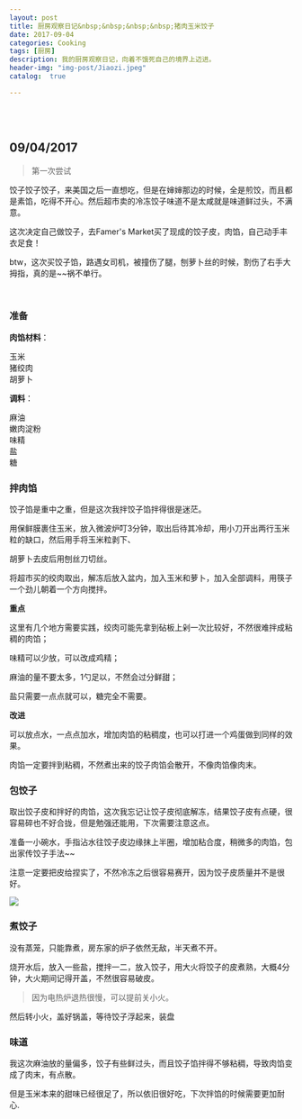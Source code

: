 ```yaml
---
layout: post
title: 厨房观察日记&nbsp;&nbsp;&nbsp;&nbsp;猪肉玉米饺子
date: 2017-09-04
categories: Cooking
tags: [厨房]
description: 我的厨房观察日记，向着不饿死自己的境界上迈进。
header-img: "img-post/Jiaozi.jpeg"
catalog:  true

---
```


 <br />
 <br />
    
    
## 09/04/2017 
>第一次尝试

饺子饺子饺子，来美国之后一直想吃，但是在婶婶那边的时候，全是煎饺，而且都是素馅，吃得不开心。然后超市卖的冷冻饺子味道不是太咸就是味道鲜过头，不满意。

这次决定自己做饺子，去Famer's Market买了现成的饺子皮，肉馅，自己动手丰衣足食！

btw，这次买饺子馅，路遇女司机，被撞伤了腿，刨萝卜丝的时候，割伤了右手大拇指，真的是~~祸不单行。

<br />

### 准备

**肉馅材料**： 

玉米<br />
猪绞肉<br />
胡萝卜<br />

**调料**：

麻油<br />
嫩肉淀粉<br />
味精<br />
盐<br />
糖<br />

### 拌肉馅

饺子馅是重中之重，但是这次我拌饺子馅拌得很是迷茫。

用保鲜膜裹住玉米，放入微波炉叮3分钟，取出后待其冷却，用小刀开出两行玉米粒的缺口，然后用手将玉米粒剥下、

胡萝卜去皮后用刨丝刀切丝。

将超市买的绞肉取出，解冻后放入盆内，加入玉米和萝卜，加入全部调料，用筷子一个劲儿朝着一个方向搅拌。

**重点**

这里有几个地方需要实践，绞肉可能先拿到砧板上剁一次比较好，不然很难拌成粘稠的肉馅；

味精可以少放，可以改成鸡精；

麻油的量不要太多，1勺足以，不然会过分鲜甜；

盐只需要一点点就可以，糖完全不需要。

**改进**

可以放点水，一点点加水，增加肉馅的粘稠度，也可以打进一个鸡蛋做到同样的效果。

肉馅一定要拌到粘稠，不然煮出来的饺子肉馅会散开，不像肉馅像肉末。

### 包饺子

取出饺子皮和拌好的肉馅，这次我忘记让饺子皮彻底解冻，结果饺子皮有点硬，很容易碎也不好合拢，但是勉强还能用，下次需要注意这点。

准备一小碗水，手指沾水往饺子皮边缘抹上半圈，增加粘合度，稍微多的肉馅，包出家传饺子手法~~

注意一定要把皮给捏实了，不然冷冻之后很容易赛开，因为饺子皮质量并不是很好。

![](http://7xlzhh.com1.z0.glb.clouddn.com/Jiaozi.jpg)

### 煮饺子

没有蒸笼，只能靠煮，房东家的炉子依然无敌，半天煮不开。

烧开水后，放入一些盐，搅拌一二，放入饺子，用大火将饺子的皮煮熟，大概4分钟，大火期间记得开盖，不然很容易破皮。

>因为电热炉退热很慢，可以提前关小火。

然后转小火，盖好锅盖，等待饺子浮起来，装盘


### 味道

我这次麻油放的量偏多，饺子有些鲜过头，而且饺子馅拌得不够粘稠，导致肉馅变成了肉末，有点散。

但是玉米本来的甜味已经很足了，所以依旧很好吃，下次拌馅的时候需要更加耐心.



